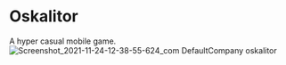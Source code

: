 # Oskalitor
A hyper casual mobile game.
![Screenshot_2021-11-24-12-38-55-624_com DefaultCompany oskalitor](https://user-images.githubusercontent.com/17219339/143213722-dcae5cbc-f979-47aa-8ae6-24a96d1c32f6.jpg)
